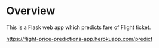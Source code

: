 # Overview
This is a Flask web app which predicts fare of Flight ticket.

https://flight-price-predictions-app.herokuapp.com/predict
